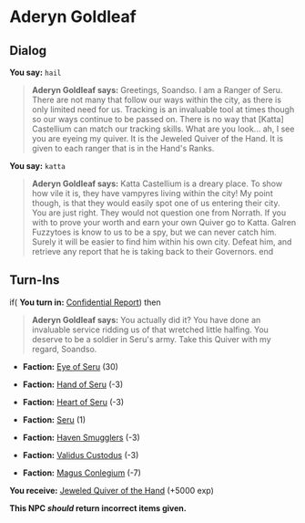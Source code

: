 # Aderyn Goldleaf


## Dialog

**You say:** `hail`



>**Aderyn Goldleaf says:** Greetings, Soandso. I am a Ranger of Seru. There are not many that follow our ways within the city, as there is only limited need for us. Tracking is an invaluable tool at times though so our ways continue to be passed on. There is no way that [Katta] Castellium can match our tracking skills. What are you look... ah, I see you are eyeing my quiver. It is the Jeweled Quiver of the Hand. It is given to each ranger that is in the Hand's Ranks. 

**You say:** `katta`



>**Aderyn Goldleaf says:** Katta Castellium is a dreary place. To show how vile it is, they have vampyres living within the city! My point though, is that they would easily spot one of us entering their city. You are just right. They would not question one from Norrath. If you with to prove your worth and earn your own Quiver go to Katta. Galren Fuzzytoes is know to us to be a spy, but we can never catch him. Surely it will be easier to find him within his own city. Defeat him, and retrieve any report that he is taking back to their Governors.
end

## Turn-Ins





if( **You turn in:** [Confidential Report](/item/29892)) then


>**Aderyn Goldleaf says:** You actually did it? You have done an invaluable service ridding us of that wretched little halfing. You deserve to be a soldier in Seru's army. Take this Quiver with my regard, Soandso.


* __Faction:__ [Eye of Seru](/faction/1485) (30)


* __Faction:__ [Hand of Seru](/faction/1484) (-3)


* __Faction:__ [Heart of Seru](/faction/1486) (-3)


* __Faction:__ [Seru](/faction/1483) (1)


* __Faction:__ [Haven Smugglers](/faction/1542) (-3)


* __Faction:__ [Validus Custodus](/faction/1503) (-3)


* __Faction:__ [Magus Conlegium](/faction/1504) (-7)
 

 **You receive:**  [Jeweled Quiver of the Hand](/item/17120) (+5000 exp)

**This NPC *should* return incorrect items given.**

